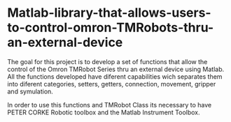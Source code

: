 # Matlab-library-that-allows-users-to-control-omron-TMRobots-thru-an-external-device

The goal for this project is to develop a set of functions that allow the control of the Omron TMRobot Series thru an external device using Matlab.
All the functions developed have diferent capabilities wich separates them into diferent categories, setters, getters, connection, movement, gripper and symulation.


In order to use this functions and TMRobot Class its necessary to have PETER CORKE Robotic toolbox and the Matlab Instrument Toolbox.  
